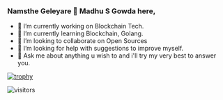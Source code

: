 ### Namsthe Geleyare 👋 Madhu S Gowda here,

<!-- **MadhuS-1605/MadhuS-1605** is a ✨ _special_ ✨ repository because its `README.md` (this file) appears on your GitHub profile.

Here are some ideas to get you started:
-->

- 🔭 I’m currently working on Blockchain Tech.
- 🌱 I’m currently learning Blockchain, Golang.
- 👯 I’m looking to collaborate on Open Sources
- 🤔 I’m looking for help with suggestions to improve myself.
- 💬 Ask me about anything u wish to and i'll try my very best to answer you.
<!-- 📫 How to reach me:
- 😄 Pronouns: ...
- ⚡ Fun fact: ...
-->
<!-- [![trophy](https://github-profile-trophy.vercel.app/?username=MadhuS-1605)](https://github.com/ryo-ma/github-profile-trophy) -->
[![trophy](https://github-profile-trophy.vercel.app/?username=MadhuS-1605&theme=onedark)](https://github.com/ryo-ma/github-profile-trophy)

![visitors](https://visitor-badge.glitch.me/badge?page_id=maddhu.s&left_color=green&right_color=red)
